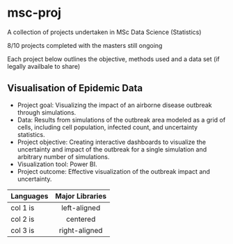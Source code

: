 # msc-proj
A collection of projects undertaken in MSc Data Science (Statistics)

8/10 projects completed with the masters still ongoing

Each project below outlines the objective, methods used and a data set (if legally availbale to share)



## Visualisation of Epidemic Data

* Project goal: Visualizing the impact of an airborne disease outbreak through simulations.
* Data: Results from simulations of the outbreak area modeled as a grid of cells, including cell population, infected count, and uncertainty statistics.
* Project objective: Creating interactive dashboards to visualize the uncertainty and impact of the outbreak for a single simulation and arbitrary number of simulations.
* Visualization tool: Power BI.
* Project outcome: Effective visualization of the outbreak impact and uncertainty.


<center>

| Languages   |      Major Libraries      |  
|----------|:-------------:|
| col 1 is |  left-aligned |
| col 2 is |    centered   |  
| col 3 is | right-aligned |   

</center>
